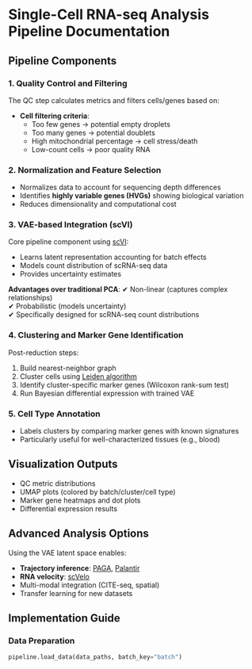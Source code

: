 # Single-Cell RNA-seq Analysis Pipeline Documentation

## Pipeline Components

### 1. Quality Control and Filtering
The QC step calculates metrics and filters cells/genes based on:
- **Cell filtering criteria**:
  - Too few genes → potential empty droplets
  - Too many genes → potential doublets
  - High mitochondrial percentage → cell stress/death
  - Low-count cells → poor quality RNA

### 2. Normalization and Feature Selection
- Normalizes data to account for sequencing depth differences
- Identifies **highly variable genes (HVGs)** showing biological variation
- Reduces dimensionality and computational cost

### 3. VAE-based Integration (scVI)
Core pipeline component using [scVI](https://scvi-tools.org/):
- Learns latent representation accounting for batch effects
- Models count distribution of scRNA-seq data
- Provides uncertainty estimates

**Advantages over traditional PCA**:
✔ Non-linear (captures complex relationships)  
✔ Probabilistic (models uncertainty)  
✔ Specifically designed for scRNA-seq count distributions  

### 4. Clustering and Marker Gene Identification
Post-reduction steps:
1. Build nearest-neighbor graph
2. Cluster cells using [Leiden algorithm](https://www.nature.com/articles/s41598-019-41695-z)
3. Identify cluster-specific marker genes (Wilcoxon rank-sum test)
4. Run Bayesian differential expression with trained VAE

### 5. Cell Type Annotation
- Labels clusters by comparing marker genes with known signatures
- Particularly useful for well-characterized tissues (e.g., blood)

## Visualization Outputs
- QC metric distributions
- UMAP plots (colored by batch/cluster/cell type)
- Marker gene heatmaps and dot plots
- Differential expression results

## Advanced Analysis Options
Using the VAE latent space enables:
- **Trajectory inference**: [PAGA](https://doi.org/10.1186/s13059-019-1663-x), [Palantir](https://www.nature.com/articles/s41587-019-0068-4)
- **RNA velocity**: [scVelo](https://scvelo.readthedocs.io/)
- Multi-modal integration (CITE-seq, spatial)
- Transfer learning for new datasets

## Implementation Guide

### Data Preparation
```python
pipeline.load_data(data_paths, batch_key="batch")


